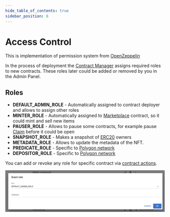 ```yaml
---
hide_table_of_contents: true
sidebar_position: 6
---
```


# Access Control

This is implementation of permission system from [OpenZeppelin](https://docs.openzeppelin.com/contracts/5.x/access-control#role-based-access-control)

In the process of deployment the [Contract Manager](/admin/miscellaneous/contract-manager/) assigns required roles to new contracts.
These roles later could be added or removed by you in the Admin Panel.

## Roles

- **DEFAULT_ADMIN_ROLE** - Automatically assigned to contract deployer and allows to assign other roles
- **MINTER_ROLE** - Automatically assigned to [Marketplace](/market/overview/) contract, so it could mint and sell new items
- **PAUSER_ROLE** - Allows to pause some contracts, for example pause [Claim](/admin/mechanics-marketing/claim/) before it could be open
- **SNAPSHOT_ROLE** - Makes a snapshot of [ERC20](/admin/hierarchy/ERC20/contract/) owners
- **METADATA_ROLE** - Allows to update the metadata of the NFT.
- **PREDICATE_ROLE** - Specific to [Polygon network](https://docs.polygon.technology/docs/develop/ethereum-polygon/mintable-assets/)
- **DEPOSITOR_ROLE** - Specific to [Polygon network](https://docs.polygon.technology/docs/develop/ethereum-polygon/mintable-assets/)

You can add or revoke any role for specific contract via [contract actions](/admin/hierarchy/contract-actions).

![](/img/admin/miscellaneous/grant_role.png)
